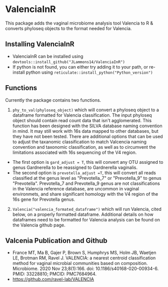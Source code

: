 # ValenciaInR
 This package adds the vaginal microbiome analysis tool Valencia to R & converts phyloseq objects to the format needed for Valencia.

## Installing ValenciaInR
- ValenciaInR can be installed using `devtools::install_github("JLammons14/ValenciaInR")`
- If python is not found, you can either try adding it to your path, or re-install python using `reticulate::install_python("Python_version")`
## Functions
Currently the package contains two functions.
 1. `phy_to_val(phyloseq_object)` which will convert a phyloseq object to a dataframe formatted for Valencia classification. The input phyloseq object should contain read count data that isn't agglomerated. This function has been designed with the SILVA database naming convention in mind. It may still work with 16s data mapped to other databases, but they have not been tested.
   There are additional options that can be used to adjust the taxanomic classification to match Valcencia naming convention and taxonomic classification, as well as to circumvent the limitations associated with 16s sequencing of the V4 region.  
  - The first option is `gard_adjust = T`, this will convert any OTU assigned to genus Gardnerella to be reassigned to Gardnerella vaginalis.
  - The second option is `prevotella_adjust =T`, this will convert all reads classified at the genus level as "Prevotella_7" or "Prevotella_9" to genus "Prevotella". Prevotella_7 and Prevotella_9 genus are not classifications in the Valencia reference database, are uncommon in vaginal environmets, and share significant homology with the V4 region of the 16s gene for Prevotella genus.
 
 2. `Valencia("valencia_formated_dataframe")` which will run Valencia, cited below, on a properly formatted dataframe. Additional details on how dataframes need to be formatted for Valencia analysis can be found on the Valencia github page.  

## Valcenia Publication and Github
 - France MT, Ma B, Gajer P, Brown S, Humphrys MS, Holm JB, Waetjen LE, Brotman RM, Ravel J. VALENCIA: a nearest centroid classification method for vaginal microbial communities based on composition. Microbiome. 2020 Nov 23;8(1):166. doi: 10.1186/s40168-020-00934-6. PMID: 33228810; PMCID: PMC7684964.
 - https://github.com/ravel-lab/VALENCIA
